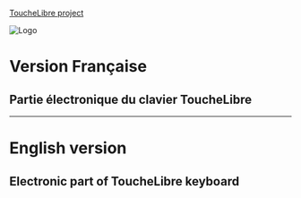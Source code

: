 [ToucheLibre project](http://touchelibre.fr)

![Logo](http://touchelibre.fr/wp-content/uploads/2019/03/Icon_ToucheLibre_V3.png)

# Version Française

## Partie électronique du clavier ToucheLibre


***************************

# English version

## Electronic part of ToucheLibre keyboard